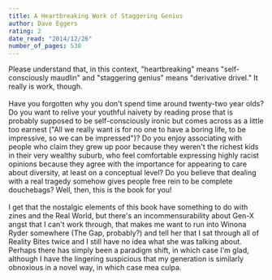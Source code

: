 ```yaml
---
title: A Heartbreaking Work of Staggering Genius
author: Dave Eggers
rating: 2
date_read: "2014/12/26"
number_of_pages: 530
---
```


Please understand that, in this context, "heartbreaking" means "self-consciously maudlin" and "staggering genius" means "derivative drivel." It really is work, though.<br/><br/>Have you forgotten why you don't spend time around twenty-two year olds? Do you want to relive your youthful naivety by reading prose that is probably supposed to be self-consciously ironic but comes across as a little too earnest ("All we really want is for no one to have a boring life, to be impressive, so we can be impressed")? Do you enjoy associating with people who claim they grew up poor because they weren't the richest kids in their very wealthy suburb, who feel comfortable expressing highly racist opinions because they agree with the importance for appearing to care about diversity, at least on a conceptual level? Do you believe that dealing with a real tragedy somehow gives people free rein to be complete douchebags? Well, then, this is the book for you!<br/><br/>I get that the nostalgic elements of this book have something to do with zines and the Real World, but there's an incommensurability about Gen-X angst that I can't work through, that makes me want to run into Winona Ryder somewhere (The Gap, probably?) and tell her that I sat through all of Reality Bites twice and I still have no idea what she was talking about. Perhaps there has simply been a paradigm shift, in which case I'm glad, although I have the lingering suspicious that my generation is similarly obnoxious in a novel way, in which case mea culpa.